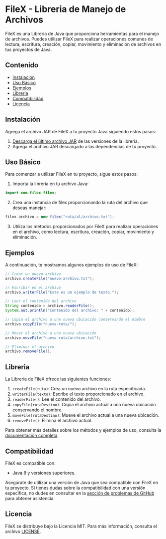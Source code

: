 # FileX - Libreria de Manejo de Archivos

FileX es una Libreria de Java que proporciona herramientas para el manejo de archivos. Puedes utilizar FileX para realizar operaciones comunes de lectura, escritura, creación, copiar, movimiento y eliminación de archivos en tus proyectos de Java.

## Contenido
- [Instalación](#instalación)
- [Uso Básico](#uso-básico)
- [Ejemplos](#ejemplos)
- [Libreria](#libreria)
- [Compatibilidad](#compatibilidad)
- [Licencia](#licencia)

## Instalación

Agrega el archivo JAR de FileX a tu proyecto Java siguiendo estos pasos:

1. [Descarga el último archivo JAR](#) de las versiones de la libreria.
2. Agrega el archivo JAR descargado a las dependencias de tu proyecto.

## Uso Básico

Para comenzar a utilizar FileX en tu proyecto, sigue estos pasos:

1. Importa la libreria en tu archivo Java:

```java
import com.filex.filex;
```

2. Crea una instancia de filex proporcionando la ruta del archivo que deseas manejar:
```java
filex archivo = new filex("ruta/al/archivo.txt");
```

3. Utiliza los métodos proporcionados por FileX para realizar operaciones en el archivo, como lectura, escritura, creación, copiar, movimiento y eliminación.

## Ejemplos
A continuación, te mostramos algunos ejemplos de uso de FileX:
```java
// Crear un nuevo archivo
archivo.createFile("nuevo-archivo.txt");

// Escribir en el archivo
archivo.writerFile("Este es un ejemplo de texto.");

// Leer el contenido del archivo
String contenido = archivo.readerFile();
System.out.println("Contenido del archivo: " + contenido);

// Copia el archivo a una nueva ubicación conservando el nombre
archivo.copyFile("nueva-ruta/");

// Mover el archivo a una nueva ubicación
archivo.moveFile("nueva-ruta/archivo.txt");

// Eliminar el archivo
archivo.removeFile();
```
## Libreria
La Libreria de FileX ofrece las siguientes funciones:

1. `createFile(ruta)`: Crea un nuevo archivo en la ruta especificada.
2. `writerFile(texto)`: Escribe el texto proporcionado en el archivo.
3. `readerFile()`: Lee el contenido del archivo.
4. `copyFile(rutaDestino)`: Copia el archivo actual a una nueva ubicación conservando el nombre.
5. `moveFile(rutaDestino)`: Mueve el archivo actual a una nueva ubicación.
6. `removeFile()`: Elimina el archivo actual.

Para obtener más detalles sobre los métodos y ejemplos de uso, consulta la [documentación completa](https://github.com/GarcesSebastian/library-FileX/tree/main/docs).

## Compatibilidad

FileX es compatible con:

- Java 8 y versiones superiores.

Asegúrate de utilizar una versión de Java que sea compatible con FileX en tu proyecto. Si tienes dudas sobre la compatibilidad con una versión específica, no dudes en consultar en la [sección de problemas de GitHub](https://github.com/GarcesSebastian/library-FileX/issues) para obtener asistencia.

## Licencia
FileX se distribuye bajo la Licencia MIT. Para más información, consulta el archivo [LICENSE](https://github.com/GarcesSebastian/library-FileX/blob/main/LICENSE.txt).
